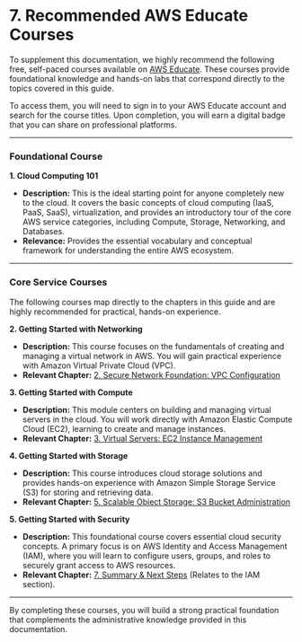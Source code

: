 # 7. Recommended AWS Educate Courses

To supplement this documentation, we highly recommend the following free, self-paced courses available on [AWS Educate](https://www.awseducate.com/). These courses provide foundational knowledge and hands-on labs that correspond directly to the topics covered in this guide.

To access them, you will need to sign in to your AWS Educate account and search for the course titles. Upon completion, you will earn a digital badge that you can share on professional platforms.

---

### Foundational Course

**1. Cloud Computing 101**
*   **Description:** This is the ideal starting point for anyone completely new to the cloud. It covers the basic concepts of cloud computing (IaaS, PaaS, SaaS), virtualization, and provides an introductory tour of the core AWS service categories, including Compute, Storage, Networking, and Databases.
*   **Relevance:** Provides the essential vocabulary and conceptual framework for understanding the entire AWS ecosystem.

---

### Core Service Courses

The following courses map directly to the chapters in this guide and are highly recommended for practical, hands-on experience.

**2. Getting Started with Networking**
*   **Description:** This course focuses on the fundamentals of creating and managing a virtual network in AWS. You will gain practical experience with Amazon Virtual Private Cloud (VPC).
*   **Relevant Chapter:** [2. Secure Network Foundation: VPC Configuration](./02_VPC_Configuration.md)

**3. Getting Started with Compute**
*   **Description:** This module centers on building and managing virtual servers in the cloud. You will work directly with Amazon Elastic Compute Cloud (EC2), learning to create and manage instances.
*   **Relevant Chapter:** [3. Virtual Servers: EC2 Instance Management](./03_EC2_Instance_Management.md)

**4. Getting Started with Storage**
*   **Description:** This course introduces cloud storage solutions and provides hands-on experience with Amazon Simple Storage Service (S3) for storing and retrieving data.
*   **Relevant Chapter:** [5. Scalable Object Storage: S3 Bucket Administration](./05_S3_Bucket_Administration.md)

**5. Getting Started with Security**
*   **Description:** This foundational course covers essential cloud security concepts. A primary focus is on AWS Identity and Access Management (IAM), where you will learn to configure users, groups, and roles to securely grant access to AWS resources.
*   **Relevant Chapter:** [7. Summary & Next Steps](./07_Summary_and_Next_Steps.md) (Relates to the IAM section).

---

By completing these courses, you will build a strong practical foundation that complements the administrative knowledge provided in this documentation.

